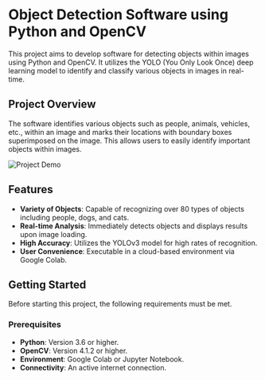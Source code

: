 # Object Detection Software using Python and OpenCV

This project aims to develop software for detecting objects within images using Python and OpenCV. It utilizes the YOLO (You Only Look Once) deep learning model to identify and classify various objects in images in real-time.

## Project Overview

The software identifies various objects such as people, animals, vehicles, etc., within an image and marks their locations with boundary boxes superimposed on the image. This allows users to easily identify important objects within images.

![Project Demo](images/demo.png)

## Features

- **Variety of Objects**: Capable of recognizing over 80 types of objects including people, dogs, and cats.
- **Real-time Analysis**: Immediately detects objects and displays results upon image loading.
- **High Accuracy**: Utilizes the YOLOv3 model for high rates of recognition.
- **User Convenience**: Executable in a cloud-based environment via Google Colab.

## Getting Started

Before starting this project, the following requirements must be met.

### Prerequisites

- **Python**: Version 3.6 or higher.
- **OpenCV**: Version 4.1.2 or higher.
- **Environment**: Google Colab or Jupyter Notebook.
- **Connectivity**: An active internet connection.
